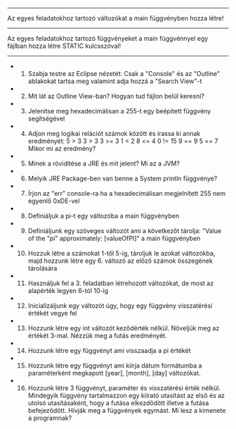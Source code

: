 

---

Az egyes feladatokhoz tartozó változókat a main függvényben hozza létre!

---

Az egyes feladatokhoz tartozó függvényeket a main függvénnyel egy fájlban hozza létre STATIC kulcsszóval!

---

* 1. Szabja testre az Eclipse nézetét: Csak a "Console" és az "Outline" ablakokat tartsa meg valamint adja hozzá a "Search View"-t
* 2. Mit lát az Outline View-ban? Hogyan tud fájlon belül keresni?
* 3. Jelenítse meg hexadecimálisan a 255-t egy beépített függvény segítségével
* 4. Adjon meg logikai relációt számok között és írassa ki annak eredményét:
		5 > 3
		3 > 3
		3 >= 3
		1 < 2
		8 <= 4
		0 != 15
		9 == 9
		5 == 7
	Mikor mi az eredmény?
* 5. Minek a rövidítése a JRE és mit jelent? Mi az a JVM?
* 6. Melyik JRE Package-ben van benne a System println függvénye?
* 7. Írjon az "err" console-ra ha a hexadecimálisan megjelnített 255 nem egyenlő 0xDE-vel
* 8. Definiáljuk a pi-t egy változóba a main függvényben
* 9. Definiáljunk egy szöveges változót ami a következőt tárolja: "Value of the "pi" approximately: [valueOfPI]" a main függvényben
* 10. Hozzuk létre a számokat 1-től 5-ig, tároljuk le azokat változókba, majd hozzunk létre egy 6. változó az előző számok összegének tárolására
* 11. Használjuk fel a 3. feladatban létrehozott változókat, de most az alapérték legyen 6-tól 10-ig
* 12. Inicializáljunk egy változót úgy, hogy egy függvény visszatérési értékét vegye fel
* 13. Hozzunk létre egy int változót keződérték nélkül. Növeljük meg az értékét 3-mal. Nézzük meg a futás eredményét.
* 14. Hozzunk létre egy függvényt ami visszaadja a pi értékét
* 15. Hozzunk létre egy függvényt ami kiírja dátum formátumba a paraméterként megkapott [year], [month], [day] változókat.
* 16. Hozzunk létre 3 függvényt, paraméter és visszatérési érték nélkül. Mindegyik függvény tartalmazzon egy kiírató utasítást az első és az utolsó utasításaként, hogy a futása elkezdődött illetve a futása befejeződött. Hívják meg a függvények egymást. Mi lesz a kimenete a programnak?

